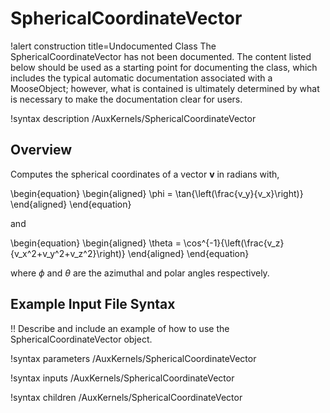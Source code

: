 # SphericalCoordinateVector

!alert construction title=Undocumented Class
The SphericalCoordinateVector has not been documented. The content listed below should be used as a starting point for
documenting the class, which includes the typical automatic documentation associated with a
MooseObject; however, what is contained is ultimately determined by what is necessary to make the
documentation clear for users.

!syntax description /AuxKernels/SphericalCoordinateVector

## Overview

Computes the spherical coordinates of a vector $\mathbf{v}$ in radians with,

\begin{equation}
  \begin{aligned}
    \phi = \tan{\left(\frac{v_y}{v_x}\right)}
  \end{aligned}
\end{equation}

and

\begin{equation}
  \begin{aligned}
    \theta = \cos^{-1}{\left(\frac{v_z}{v_x^2+v_y^2+v_z^2}\right)}
  \end{aligned}
\end{equation}

where $\phi$ and $\theta$ are the azimuthal and polar angles respectively.

## Example Input File Syntax

!! Describe and include an example of how to use the SphericalCoordinateVector object.

!syntax parameters /AuxKernels/SphericalCoordinateVector

!syntax inputs /AuxKernels/SphericalCoordinateVector

!syntax children /AuxKernels/SphericalCoordinateVector
